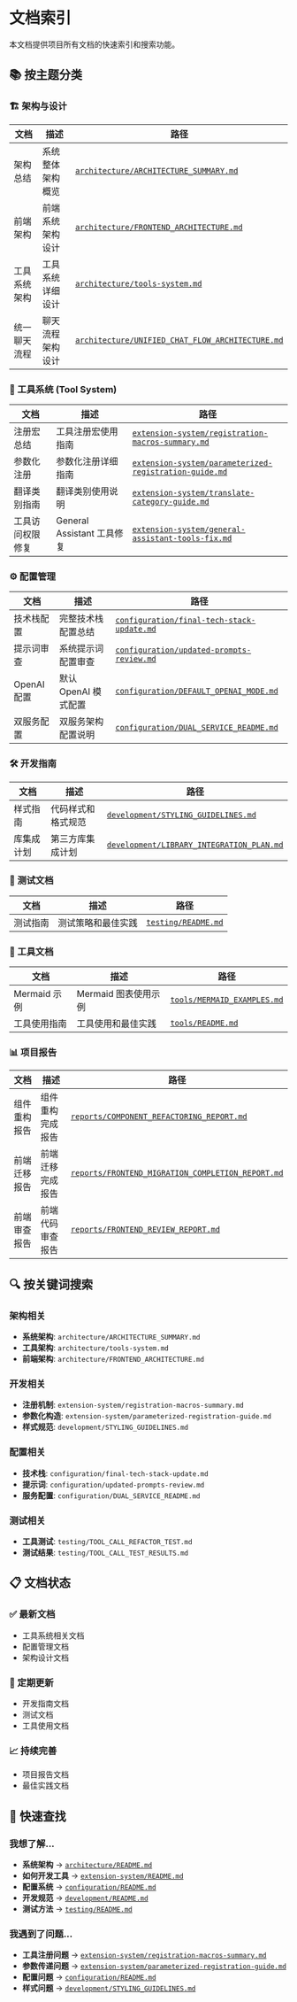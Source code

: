 # 文档索引

本文档提供项目所有文档的快速索引和搜索功能。

## 📚 按主题分类

### 🏗️ 架构与设计
| 文档 | 描述 | 路径 |
|------|------|------|
| 架构总结 | 系统整体架构概览 | [`architecture/ARCHITECTURE_SUMMARY.md`](./architecture/ARCHITECTURE_SUMMARY.md) |
| 前端架构 | 前端系统架构设计 | [`architecture/FRONTEND_ARCHITECTURE.md`](./architecture/FRONTEND_ARCHITECTURE.md) |
| 工具系统架构 | 工具系统详细设计 | [`architecture/tools-system.md`](./architecture/tools-system.md) |
| 统一聊天流程 | 聊天流程架构设计 | [`architecture/UNIFIED_CHAT_FLOW_ARCHITECTURE.md`](./architecture/UNIFIED_CHAT_FLOW_ARCHITECTURE.md) |


### 🔧 工具系统 (Tool System)
| 文档 | 描述 | 路径 |
|------|------|------|
| 注册宏总结 | 工具注册宏使用指南 | [`extension-system/registration-macros-summary.md`](./extension-system/registration-macros-summary.md) |
| 参数化注册 | 参数化注册详细指南 | [`extension-system/parameterized-registration-guide.md`](./extension-system/parameterized-registration-guide.md) |
| 翻译类别指南 | 翻译类别使用说明 | [`extension-system/translate-category-guide.md`](./extension-system/translate-category-guide.md) |
| 工具访问权限修复 | General Assistant 工具修复 | [`extension-system/general-assistant-tools-fix.md`](./extension-system/general-assistant-tools-fix.md) |

### ⚙️ 配置管理
| 文档 | 描述 | 路径 |
|------|------|------|
| 技术栈配置 | 完整技术栈配置总结 | [`configuration/final-tech-stack-update.md`](./configuration/final-tech-stack-update.md) |
| 提示词审查 | 系统提示词配置审查 | [`configuration/updated-prompts-review.md`](./configuration/updated-prompts-review.md) |
| OpenAI 配置 | 默认 OpenAI 模式配置 | [`configuration/DEFAULT_OPENAI_MODE.md`](./configuration/DEFAULT_OPENAI_MODE.md) |
| 双服务配置 | 双服务架构配置说明 | [`configuration/DUAL_SERVICE_README.md`](./configuration/DUAL_SERVICE_README.md) |

### 🛠️ 开发指南
| 文档 | 描述 | 路径 |
|------|------|------|
| 样式指南 | 代码样式和格式规范 | [`development/STYLING_GUIDELINES.md`](./development/STYLING_GUIDELINES.md) |
| 库集成计划 | 第三方库集成计划 | [`development/LIBRARY_INTEGRATION_PLAN.md`](./development/LIBRARY_INTEGRATION_PLAN.md) |

### 🧪 测试文档
| 文档 | 描述 | 路径 |
|------|------|------|
| 测试指南 | 测试策略和最佳实践 | [`testing/README.md`](./testing/README.md) |

### 🔧 工具文档
| 文档 | 描述 | 路径 |
|------|------|------|
| Mermaid 示例 | Mermaid 图表使用示例 | [`tools/MERMAID_EXAMPLES.md`](./tools/MERMAID_EXAMPLES.md) |
| 工具使用指南 | 工具使用和最佳实践 | [`tools/README.md`](./tools/README.md) |

### 📊 项目报告
| 文档 | 描述 | 路径 |
|------|------|------|
| 组件重构报告 | 组件重构完成报告 | [`reports/COMPONENT_REFACTORING_REPORT.md`](./reports/COMPONENT_REFACTORING_REPORT.md) |
| 前端迁移报告 | 前端迁移完成报告 | [`reports/FRONTEND_MIGRATION_COMPLETION_REPORT.md`](./reports/FRONTEND_MIGRATION_COMPLETION_REPORT.md) |
| 前端审查报告 | 前端代码审查报告 | [`reports/FRONTEND_REVIEW_REPORT.md`](./reports/FRONTEND_REVIEW_REPORT.md) |

## 🔍 按关键词搜索

### 架构相关
- **系统架构**: `architecture/ARCHITECTURE_SUMMARY.md`
- **工具架构**: `architecture/tools-system.md`
- **前端架构**: `architecture/FRONTEND_ARCHITECTURE.md`

### 开发相关
- **注册机制**: `extension-system/registration-macros-summary.md`
- **参数化构造**: `extension-system/parameterized-registration-guide.md`
- **样式规范**: `development/STYLING_GUIDELINES.md`

### 配置相关
- **技术栈**: `configuration/final-tech-stack-update.md`
- **提示词**: `configuration/updated-prompts-review.md`
- **服务配置**: `configuration/DUAL_SERVICE_README.md`

### 测试相关
- **工具测试**: `testing/TOOL_CALL_REFACTOR_TEST.md`
- **测试结果**: `testing/TOOL_CALL_TEST_RESULTS.md`

## 📋 文档状态

### ✅ 最新文档
- 工具系统相关文档
- 配置管理文档
- 架构设计文档

### 🔄 定期更新
- 开发指南文档
- 测试文档
- 工具使用文档

### 📈 持续完善
- 项目报告文档
- 最佳实践文档

## 🎯 快速查找

### 我想了解...
- **系统架构** → [`architecture/README.md`](./architecture/README.md)
- **如何开发工具** → [`extension-system/README.md`](./extension-system/README.md)
- **配置系统** → [`configuration/README.md`](./configuration/README.md)
- **开发规范** → [`development/README.md`](./development/README.md)
- **测试方法** → [`testing/README.md`](./testing/README.md)

### 我遇到了问题...
- **工具注册问题** → [`extension-system/registration-macros-summary.md`](./extension-system/registration-macros-summary.md)
- **参数传递问题** → [`extension-system/parameterized-registration-guide.md`](./extension-system/parameterized-registration-guide.md)
- **配置问题** → [`configuration/README.md`](./configuration/README.md)
- **样式问题** → [`development/STYLING_GUIDELINES.md`](./development/STYLING_GUIDELINES.md)